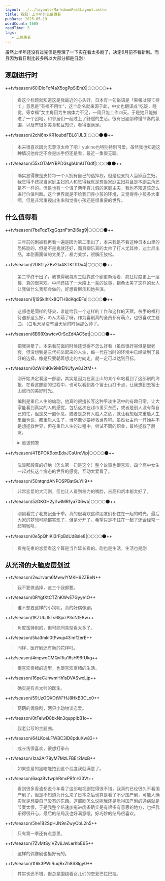 ```yaml
---
layout: ../../layouts/MarkdownPostLayout.astro
title: 看剧｜上半年什么值得看
pubDate: 2025-05-19
wordCount: 1605
readTime: 5
tags:
   - 上瘾患者
---
```

虽然上半年还没有过完但是整理了一下实在看太多剧了，决定6月前不看新剧。而且因为看日剧比较多所以大部分都是日剧！

## 观剧进行时

++tv/season/60lDloFcf4aX5ogPpSlEmX|🌕🌕🌕🌕🌕++
> 看这个标题就知道这是我最近的心头好，日本有一句俗语是「果報は寝て待て」意思是”有福不用忙“，这个剧名就来源于此，中文也翻译成“吃饭，睡觉，等幸福”女主角因为生病体力不足，一周只能工作四天。于是她只能搬进了一个团地，和邻居们一起过上了舒缓的生活。很有日剧那种慢节奏的氛围，以及有很多美食和豆知识，看得很满足。

++tv/season/2chi6nxKR1oubdFBL81JL3|🌕🌕🌕🌑🌑++
> 本来很喜欢因为志尊淳太帅了吧！yukino也特别特别可爱。虽然我也知道这种情况他肯定不会是凶手但还是看，最近一集很无聊。

++tv/season/55xOTaMYBPDGsgbUmUTGdf|🌕🌕🌕🌑🌑++
> 确实显得像是支持每一个人拥有自己的选择权，但是也支持人当家庭主妇。我觉得不歧视当家庭主妇的人和觉得我就是想当家庭主妇并且是本剧主角还是不一样的。但是也有一个请了两年育儿假的家庭主夫，我也不知道该怎么进行价值判断。这个世界就是不给我们养小孩的环境，又觉得养小孩多大事啊，但是非常重视出生率和觉得小孩还是很重要的世界。

## 什么值得看

++tv/season/7beTqzTxgGqznFtm2i6ag9|🌕🌕🌕🌕🌑++
> 三年前的剧被我再看一遍是因为第二季出了，本来我是不看这种日本山里的恐怖剧的，但是不是鬼就还好，而且柳乐真的太帅了打人尤其帅，迪士尼出品，本剧画面做的太美了，暴力美学，很解压放松。

++tv/season/2D81LyZBv2Ia4STKfTtDx4|🌕🌕🌕🌕🌑++
> 第二季终于出了，我觉得我每周三就靠这个剧更新活着，疯狂程度更上一层楼，真的很喜欢。中间还插了一大段上一辈的故事，银桑太美了这样的女人让我做什么我都会做的，好想看柳乐和她共演。

++tv/season/1j19SkIhKx8QTH8dKqdEFs|🌕🌕🌕🌕🌑++
> 这部也是同样的舒爽，谁能给我一个这样的工作和这样的天赋，杀手的福利待遇都这么好，のん太萌了呀，作为喜剧真的全员都有萌点，也很喜欢主题曲，（白毛天皇没有当天皇的时候那么帅了。

++tv/season/6B98XswtcvOrScZd4AC5qt|🌕🌕🌕🌕🌑++
> 把我哭晕了。本来看前面的时候还觉得不怎么好看（虽然很好哭但是很老套，但没想到是三代托举起来的人生，每一代在当时的环境中已经做到了最好的选择，像是只要朝着想走的方向走，就一定可以达到目标。

++tv/season/0cWKhKlv9MrENUfyw8J2tM++
> 刚开始决定看这一部剧，其实是因为在富士山的某个车站看到了这部剧的海报，在看这部剧的过程中，也可以看到各个富士山打卡点，让我想到去富士山旅行的美好时光。
>
> 编剧是重启人生的编剧，他真的很擅长写这种平淡生活中的有趣日常，让大家能看到真实的人的感觉，包括这次在超市里买东西，或者是别人没有帮自己的忙，但是又一直休息，或者是总有人趁人之危，就让我想起来重启人生里面也说，都重启人生了，当然至少要拯救世界吧。虽然女主角一开始并不是想拯救世界，但在重启人生的过程中，尝试不同的职业，最终拯救了朋友。
> 
> <details>
> <summary>剧透预警</summary>
> 这部剧感觉也是这样，既然都是外星人了，总要干一点轰轰烈烈的大事吧。可其实他是在帮身边的人解决一些，虽然很小，但是也会造成困扰的小事，但是往回想，最开始被发现是外星人的时候，是因为他救了女主的命。好有意思的编剧。
> 而且外星人宇宙扩大了，还有超能力者，穿越者，太有意思了。最后还成功阻止了富士山周边的破败，怎么不算拯救世界呢！
> </details>
 
++tv/season/4TBPOK9oxtEdxJCsUreVlp|🌕🌕🌕🌕🌑++
> 洗澡那段真的好绝（怎么第一句是这个）整个故事也很喜欢，四个高中女生一起对抗这个病态的世界的感觉，互动太爱看了。

++tv/season/50ntqndANPOSPBatGuYIi9++
> 非常恋爱的大河剧，但也让人看到权力的嘴脸，吉高和炳本都太好了。

++tv/season/5zDKGH2yi1wlMR1ya706wb|🌕🌕🌕🌕🌑++
> 刚刚看完了老友记全十季。真的很喜欢这种朋友们都住在一起的时光，最后大家的梦想可能都实现了，但是分开了。希望只是不住在一起了还会经常一起喝咖啡。

++tv/season/0e5pQhlKi3rFpBdUd8sle8|🌕🌕🌕🌕🌑++
> 看完花束的恋爱看这个算是当作延长看的。剧也是生活，生活也是剧


## 从光滑的大脑皮层划过

++tv/season/2wJrvam6MwwIYMKH62ZBeN++
> 我不要做选择，这三个我都要。

++tv/season/0RYgtXtCTZhKWvE7Gyye1O++
> 谁不想要这样的小狗呢，真的好偶像剧。

++tv/season/1KZUbJ5Ts68jozP3cNfE8w++
> 角度蛮特别的，但可能同类型看太多了。

++tv/season/5ka3mkl0tPwup43imf2erE++
> 同样，医疗剧还有新的花样吗。

++tv/season/4mpwoCMQvRtu16sH96fUkg++
> 很喜欢奈绪的造型，也很喜欢奈绪的生活。

++tv/season/16peCJhwmHh1sDVASwcLjp++
> 确实是有点太帅的医生。

++tv/season/59UzOQXOtWFHJ8HkB3CLx0++
> 萌萌的偶像剧，两只小动物谈恋爱。

++tv/season/0tFeiwD8bkNn3quppIbB1o++
> 我老公写的主题曲。

++tv/season/64LKoeLFWBC3ID8pduXw83++
> 成长线很喜欢，很想打拳击

++tv/season/1za2Ar78yM7MzLFBEr2MxB++
> 如果恋爱的黑暗能拍到这个程度我就满意了。

++tv/season/6aqzBvfwphRmxPRfnrG3Vt++
> 看到很多香油都说今年看了这部电视剧觉得很不错，我真的已经很久不看国产剧了，但是不知道为什么来了日本之后也算是看了不少国产剧，可能人确实就是想要自己没有的东西。这部剧怎么说呢我还是觉得国产剧的通病就是节奏太慢，于是我整个倍速加拖进度条确实是有很多有意思的地方，也把我乐得很开心，最后的结局我也好满意哦，好巧妙的结局很喜欢。

++tv/season/5he1B2SpHJN9nZwyObL2n5++
> 只有第一季还有点意思。

++tv/season/7ZvMtSyiVZv6JwLerhbE65++
> 这样的偶像剧也挺好玩的。

++tv/season/1f6k3PWIRuqBxZh8S8lgy0++
> 其实也还不错，但总是围绕着女儿们的恋爱巴拉巴拉。
